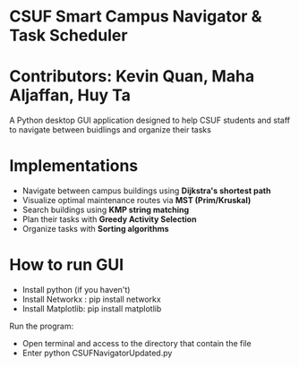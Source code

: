 #  CSUF Smart Campus Navigator & Task Scheduler
#  Contributors: Kevin Quan, Maha Aljaffan, Huy Ta

A Python desktop GUI application designed to help CSUF students and staff to 
navigate between buidlings and organize their tasks

# Implementations

- Navigate between campus buildings using **Dijkstra's shortest path**
- Visualize optimal maintenance routes via **MST (Prim/Kruskal)**
- Search buildings using **KMP string matching**
- Plan their tasks with **Greedy Activity Selection**
- Organize tasks with **Sorting algorithms**

# How to run GUI

- Install python (if you haven't)
- Install Networkx : pip install networkx
- Install Matplotlib: pip install matplotlib

Run the program:
- Open terminal and access to the directory that contain the file
- Enter python CSUFNavigatorUpdated.py
